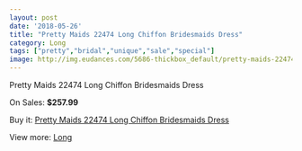 ```yaml
---
layout: post
date: '2018-05-26'
title: "Pretty Maids 22474 Long Chiffon Bridesmaids Dress"
category: Long
tags: ["pretty","bridal","unique","sale","special"]
image: http://img.eudances.com/5686-thickbox_default/pretty-maids-22474-long-chiffon-bridesmaids-dress.jpg
---
```

Pretty Maids 22474 Long Chiffon Bridesmaids Dress

On Sales: **$257.99**
<a href="https://www.eudances.com/en/long/1972-pretty-maids-22474-long-chiffon-bridesmaids-dress.html"><amp-img layout="responsive" width="600" height="600" src="//img.eudances.com/5686-thickbox_default/pretty-maids-22474-long-chiffon-bridesmaids-dress.jpg" alt="Pretty Maids 22474 Long Chiffon Bridesmaids Dress 0" /></a>
<a href="https://www.eudances.com/en/long/1972-pretty-maids-22474-long-chiffon-bridesmaids-dress.html"><amp-img layout="responsive" width="600" height="600" src="//img.eudances.com/5687-thickbox_default/pretty-maids-22474-long-chiffon-bridesmaids-dress.jpg" alt="Pretty Maids 22474 Long Chiffon Bridesmaids Dress 1" /></a>

Buy it: [Pretty Maids 22474 Long Chiffon Bridesmaids Dress](https://www.eudances.com/en/long/1972-pretty-maids-22474-long-chiffon-bridesmaids-dress.html "Pretty Maids 22474 Long Chiffon Bridesmaids Dress")

View more: [Long](https://www.eudances.com/en/21-long "Long")
